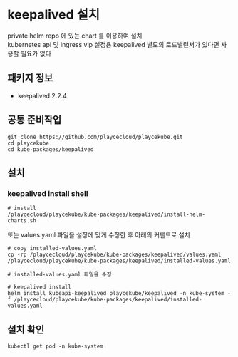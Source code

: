 # keepalived 설치

private helm repo 에 있는 chart 를 이용하여 설치  
kubernetes api 및 ingress vip 설정용 keepalived
별도의 로드밸런서가 있다면 사용할 필요가 없다

## 패키지 정보

<!-- Addons Package List Start -->
- keepalived 2.2.4
<!-- Addons Package List End -->

## 공통 준비작업

```ShellSession
git clone https://github.com/playcecloud/playcekube.git
cd playcekube
cd kube-packages/keepalived
```

## 설치

### keepalived install shell

```ShellSession
# install
/playcecloud/playcekube/kube-packages/keepalived/install-helm-charts.sh
```

또는 values.yaml 파일을 설정에 맞게 수정한 후 아래의 커맨드로 설치

```ShellSession
# copy installed-values.yaml
cp -rp /playcecloud/playcekube/kube-packages/keepalived/values.yaml /playcecloud/playcekube/kube-packages/keepalived/installed-values.yaml

# installed-values.yaml 파일을 수정

# keepalived install
helm install kubeapi-keepalived playcekube/keepalived -n kube-system -f /playcecloud/playcekube/kube-packages/keepalived/installed-values.yaml
```

## 설치 확인

```ShellSession
kubectl get pod -n kube-system
```

